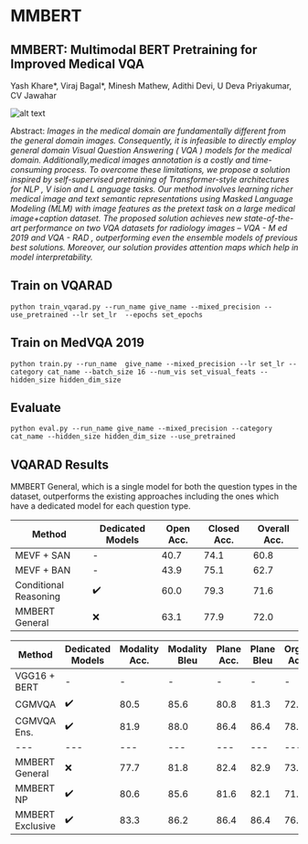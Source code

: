 # MMBERT

## MMBERT: Multimodal BERT Pretraining for Improved Medical VQA
Yash Khare*, Viraj Bagal*, Minesh Mathew, Adithi Devi, U Deva Priyakumar, CV Jawahar

![alt text](https://github.com/VirajBagal/MMBERT/blob/main/qualitative.png?raw=true)

Abstract: *Images in the medical domain are fundamentally different from the general domain images. Consequently, it is infeasible to directly employ general domain Visual Question Answering ( VQA ) models for the medical domain. Additionally,medical images annotation is a costly and time-consuming
process. To overcome these limitations, we propose a solution inspired by self-supervised pretraining of Transformer-style architectures for NLP , V ision and L anguage tasks. Our
method involves learning richer medical image and text semantic representations using Masked Language Modeling
(MLM) with image features as the pretext task on a large medical image+caption dataset. The proposed solution achieves
new state-of-the-art performance on two VQA datasets for
radiology images – VQA - M ed 2019 and VQA - RAD , outperforming even the ensemble models of previous best solutions.
Moreover, our solution provides attention maps which help
in model interpretability.*

## Train on VQARAD

```
python train_vqarad.py --run_name give_name --mixed_precision --use_pretrained --lr set_lr  --epochs set_epochs
```

## Train on MedVQA 2019

```
python train.py --run_name  give_name --mixed_precision --lr set_lr --category cat_name --batch_size 16 --num_vis set_visual_feats --hidden_size hidden_dim_size
```

## Evaluate 

```
python eval.py --run_name give_name --mixed_precision --category cat_name --hidden_size hidden_dim_size --use_pretrained
```

## VQARAD Results

MMBERT General, which is a single model for both the question types
in the dataset, outperforms the existing approaches including
the ones which have a dedicated model for each question
type.

| Method | Dedicated Models | Open Acc. | Closed Acc. | Overall Acc. |
| --- | --- | --- | --- | --- | 
| MEVF + SAN | - | 40.7 | 74.1 | 60.8 |
| MEVF + BAN | - | 43.9 | 75.1 | 62.7 |
| Conditional Reasoning | :heavy_check_mark: | 60.0 | 79.3 | 71.6 |
| MMBERT General | :x: | 63.1 | 77.9 | 72.0 | 



| Method | Dedicated Models | Modality Acc. | Modality Bleu | Plane Acc. | Plane Bleu | Organ Acc. | Organ Bleu | Abnormality Acc. | Abnormality Bleu | Yes/No Acc. | Yes/No Bleu | Overall Acc. | Overall Bleu | 
| --- | --- | --- | --- | --- | --- | --- | --- | --- | --- | --- | --- | --- | --- | 
| VGG16 + BERT | - | - | - | - | - | - | - | - | - | - | - | 62.4 | 64.4 |
| CGMVQA | :heavy_check_mark: | 80.5 | 85.6 | 80.8 | 81.3 | 72.8 | 76.9 | 1.7 | 1.7 | 75.0 | 75.0 | 62.4 | 64.4 |
| CGMVQA Ens. | :heavy_check_mark: | 81.9 | 88.0 | 86.4 | 86.4 | 78.4 | 79.7 | 4.4 | 7.6 | 78.1 | 78.1 | 64.0 | 65.9 |
| --- | --- | --- | --- | --- | --- | --- | --- | --- | --- | --- | --- | --- | --- | 
| MMBERT General | :x: | 77.7 | 81.8 | 82.4 | 82.9 | 73.6 | 76.6 | 5.2 | 6.7 | 85.9 | 85.9 | 62.4 | 64.2 |
| MMBERT NP | :heavy_check_mark: | 80.6 | 85.6 | 81.6 | 82.1 | 71.2 | 74.4 | 4.3 | 5.7 | 78.1 | 78.1 | 60.2 | 62.7 |
| MMBERT Exclusive | :heavy_check_mark: | 83.3 | 86.2 | 86.4 | 86.4 | 76.8 | 80.7 | 14.0 | 16.0 | 87.5 | 87.5 | 67.2 | 69.0 |

